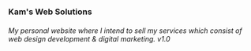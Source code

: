 <h3>Kam's Web Solutions</h1>
<h6>My personal website where I intend to sell my services which consist of web design development & digital marketing. v1.0 </h3>
